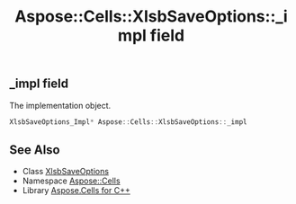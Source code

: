 ﻿---
title: Aspose::Cells::XlsbSaveOptions::_impl field
linktitle: _impl
second_title: Aspose.Cells for C++ API Reference
description: 'Aspose::Cells::XlsbSaveOptions::_impl field. The implementation object in C++.'
type: docs
weight: 1200
url: /cpp/aspose.cells/xlsbsaveoptions/_impl/
---
## _impl field


The implementation object.

```cpp
XlsbSaveOptions_Impl* Aspose::Cells::XlsbSaveOptions::_impl
```

## See Also

* Class [XlsbSaveOptions](../)
* Namespace [Aspose::Cells](../../)
* Library [Aspose.Cells for C++](../../../)

